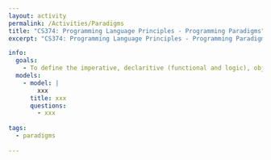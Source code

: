 ```yaml
---
layout: activity
permalink: /Activities/Paradigms
title: "CS374: Programming Language Principles - Programming Paradigms"
excerpt: "CS374: Programming Language Principles - Programming Paradigms"

info: 
  goals: 
    - To define the imperative, declaritive (functional and logic), object-oriented, and scripting programming paradigms
  models:
    - model: |
        xxx
      title: xxx
      questions:
        - xxx
      
tags:
  - paradigms
  
---
```


